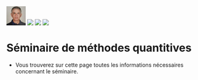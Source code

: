 <img src="45262254.jpeg" width="50">
<a href="mailto:karkil2205@gmail.com?"><img src="https://img.shields.io/badge/gmail-%23DD0031.svg?&style=for-the-badge&logo=gmail&logoColor=white"/></a>

<img src="https://upload.wikimedia.org/wikipedia/commons/6/66/Logo_cnam.gif" width="50">

<img src="https://rstudio.com/wp-content/uploads/2014/07/RStudio-Logo-Blue-Gray.png" width="50">


# Séminaire de méthodes quantitives
* Vous trouverez sur cette page toutes les informations nécessaires concernant le séminaire.
